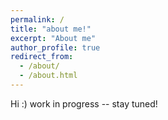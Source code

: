 ```yaml
---
permalink: /
title: "about me!"
excerpt: "About me"
author_profile: true
redirect_from: 
  - /about/
  - /about.html
---
```


Hi :) work in progress -- stay tuned!
